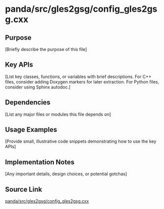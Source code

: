 # panda/src/gles2gsg/config_gles2gsg.cxx

## Purpose
[Briefly describe the purpose of this file]

## Key APIs
[List key classes, functions, or variables with brief descriptions.
For C++ files, consider adding Doxygen markers for later extraction.
For Python files, consider using Sphinx autodoc.]

## Dependencies
[List any major files or modules this file depends on]

## Usage Examples
[Provide small, illustrative code snippets demonstrating how to use the key APIs]

## Implementation Notes
[Any important details, design choices, or potential gotchas]

## Source Link
[panda/src/gles2gsg/config_gles2gsg.cxx](link_to_source_repository/panda/src/gles2gsg/config_gles2gsg.cxx)
